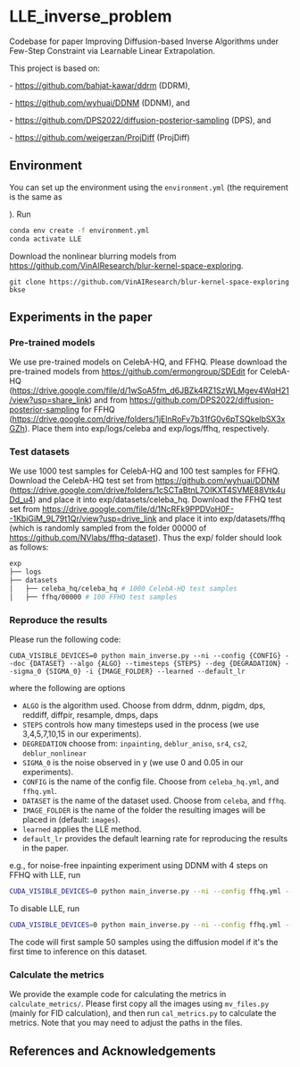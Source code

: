 # LLE_inverse_problem
Codebase for paper Improving Diffusion-based Inverse Algorithms under Few-Step Constraint via Learnable Linear Extrapolation.

This project is based on:

\- https://github.com/bahjat-kawar/ddrm (DDRM),

\- https://github.com/wyhuai/DDNM (DDNM), and

\- https://github.com/DPS2022/diffusion-posterior-sampling (DPS), and

\- https://github.com/weigerzan/ProjDiff (ProjDiff)
## Environment

You can set up the environment using the `environment.yml` (the requirement is the same as 

[DDRM]: https://github.com/bahjat-kawar/ddrm

). Run

```bash
conda env create -f environment.yml
conda activate LLE
```
Download the nonlinear blurring models from https://github.com/VinAIResearch/blur-kernel-space-exploring.
```
git clone https://github.com/VinAIResearch/blur-kernel-space-exploring bkse
```

## Experiments in the paper

### Pre-trained models

We use pre-trained models on CelebA-HQ, and FFHQ. Please download the pre-trained models from https://github.com/ermongroup/SDEdit for CelebA-HQ (https://drive.google.com/file/d/1wSoA5fm_d6JBZk4RZ1SzWLMgev4WqH21/view?usp=share_link) and from https://github.com/DPS2022/diffusion-posterior-sampling  for FFHQ (https://drive.google.com/drive/folders/1jElnRoFv7b31fG0v6pTSQkelbSX3xGZh). Place them into exp/logs/celeba and exp/logs/ffhq, respectively.

### Test datasets

We use 1000 test samples for CelebA-HQ and 100 test samples for FFHQ. Download the CelebA-HQ test set from https://github.com/wyhuai/DDNM (https://drive.google.com/drive/folders/1cSCTaBtnL7OIKXT4SVME88Vtk4uDd_u4) and place it into exp/datasets/celeba_hq. Download the FFHQ test set from https://drive.google.com/file/d/1NcRFk9PPDVoH0F--1KbiGiM_9L79t1Qr/view?usp=drive_link and place it into exp/datasets/ffhq (which is randomly sampled from the folder 00000 of https://github.com/NVlabs/ffhq-dataset). Thus the exp/ folder should look as follows:

```bash
exp
├── logs
├── datasets
│   ├── celeba_hq/celeba_hq # 1000 CelebA-HQ test samples
│   ├── ffhq/00000 # 100 FFHQ test samples
```

### Reproduce the results

Please run the following code:

```
CUDA_VISIBLE_DEVICES=0 python main_inverse.py --ni --config {CONFIG} --doc {DATASET} --algo {ALGO} --timesteps {STEPS} --deg {DEGRADATION} --sigma_0 {SIGMA_0} -i {IMAGE_FOLDER} --learned --default_lr
```

where the following are options

- `ALGO` is the algorithm used. Choose from ddrm, ddnm, pigdm, dps, reddiff, diffpir, resample, dmps, daps
- `STEPS` controls how many timesteps used in the process (we use 3,4,5,7,10,15 in our experiments).
- `DEGREDATION` choose from: `inpainting`, `deblur_aniso`,  `sr4`, `cs2`, `deblur_nonlinear`
- `SIGMA_0` is the noise observed in y (we use 0 and 0.05 in our experiments).
- `CONFIG` is the name of the config file. Choose from `celeba_hq.yml`, and `ffhq.yml`.
- `DATASET` is the name of the dataset used. Choose from `celeba`, and `ffhq`.
- `IMAGE_FOLDER` is the name of the folder the resulting images will be placed in (default: `images`).
- `learned` applies the LLE method.
- `default_lr` provides the default learning rate for reproducing the results in the paper.

e.g., for noise-free inpainting experiment using DDNM with 4 steps on FFHQ with LLE, run

```bash
CUDA_VISIBLE_DEVICES=0 python main_inverse.py --ni --config ffhq.yml --doc ffhq --algo ddnm --timesteps 4 --deg inpainting --sigma_0 0.00 -i ffhq/inpainting_noiseless/ddnm/4steps_LLE --learned --default_lr
```

To disable LLE, run
```bash
CUDA_VISIBLE_DEVICES=0 python main_inverse.py --ni --config ffhq.yml --doc ffhq --algo ddnm --timesteps 4 --deg inpainting --sigma_0 0.00 -i ffhq/inpainting_noiseless/ddnm/4steps_original
```

The code will first sample 50 samples using the diffusion model if it's the first time to inference on this dataset.

### Calculate the metrics

We provide the example code for calculating the metrics in `calculate_metrics/`. Please first copy all the images using `mv_files.py` (mainly for FID calculation), and then run `cal_metrics.py` to calculate the metrics. Note that you may need to adjust the paths in the files.

## References and Acknowledgements

